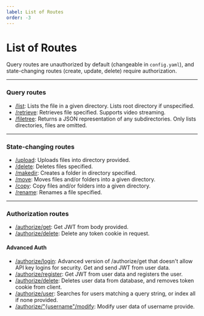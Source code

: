 ```yaml
---
label: List of Routes
order: -3
---
```


# List of Routes

Query routes are unauthorized by default (changeable in `config.yaml`), and state-changing routes (create, update, delete) require authorization.

___
### Query routes

- [/list](/query/list): Lists the file in a given directory. Lists root directory if unspecified.
- [/retrieve](/query/retrieve): Retrieves file specified. Supports video streaming.
- [/filetree](/query/filetree): Returns a JSON representation of any subdirectories. Only lists directories, files are omitted.

___
### State-changing routes

- [/upload](/state-changing/upload): Uploads files into directory provided.
- [/delete](/state-changing/delete): Deletes files specified.
- [/makedir](/state-changing/makedir): Creates a folder in directory specified.
- [/move](/state-changing/move): Moves files and/or folders into a given directory.
- [/copy](/state-changing/copy): Copy files and/or folders into a given directory.
- [/rename](/state-changing/rename): Renames a file specified.

___
### Authorization routes
- [/authorize/get](/authorization/authorize-get): Get JWT from body provided.
- [/authorize/delete](/authorization/authorize-logout): Delete any token cookie in request.

#### Advanced Auth

- [/authorize/login](/authorization/advanced/authorize-login): Advanced version of /authorize/get that doesn't allow API key logins for security. Get and send JWT from user data.
- [/authorize/register](/authorization/advanced/authorize-register): Get JWT from user data and registers the user.
- [/authorize/delete](/authorization/advanced/authorize-delete): Deletes user data from database, and removes token cookie from client.
- [/authorize/user](/authorization/advanced-admin/authorize-user-query): Searches for users matching a query string, or index all if none provided.
- [/authorize/"{username"/modify](/authorization/advanced-admin/authorize-user-modify): Modify user data of username provide.